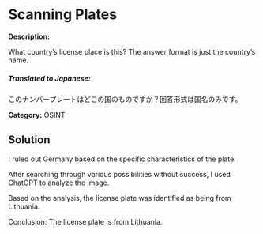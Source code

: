# Scanning Plates

**Description:**

What country’s license place is this? The answer format is just the country’s name.

##### **Translated to Japanese:**
このナンバープレートはどこの国のものですか？回答形式は国名のみです。

**Category:** OSINT

## Solution

I ruled out Germany based on the specific characteristics of the plate. 

After searching through various possibilities without success, I used ChatGPT to analyze the image. 

Based on the analysis, the license plate was identified as being from Lithuania. 

Conclusion:
The license plate is from Lithuania. 

